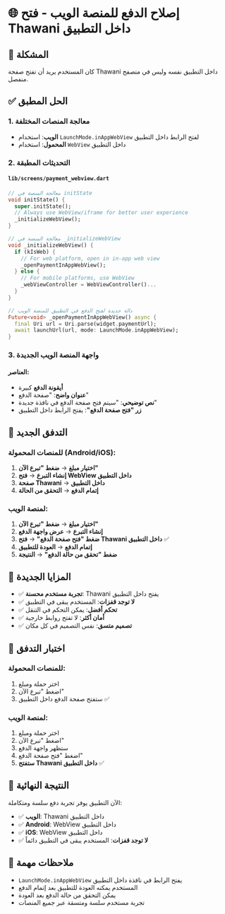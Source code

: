 # 🌐 إصلاح الدفع للمنصة الويب - فتح Thawani داخل التطبيق

## 🎯 المشكلة
كان المستخدم يريد أن تفتح صفحة Thawani داخل التطبيق نفسه وليس في متصفح منفصل.

## ✅ الحل المطبق

### 1. **معالجة المنصات المختلفة**
- **الويب**: استخدام `LaunchMode.inAppWebView` لفتح الرابط داخل التطبيق
- **المحمول**: استخدام `WebView` داخل التطبيق

### 2. **التحديثات المطبقة**

#### `lib/screens/payment_webview.dart`
```dart
// معالجة المنصة في initState
void initState() {
  super.initState();
  // Always use WebView/iframe for better user experience
  _initializeWebView();
}

// معالجة المنصة في _initializeWebView
void _initializeWebView() {
  if (kIsWeb) {
    // For web platform, open in in-app web view
    _openPaymentInAppWebView();
  } else {
    // For mobile platforms, use WebView
    _webViewController = WebViewController()...
  }
}

// دالة جديدة لفتح الدفع في التطبيق للمنصة الويب
Future<void> _openPaymentInAppWebView() async {
  final Uri url = Uri.parse(widget.paymentUrl);
  await launchUrl(url, mode: LaunchMode.inAppWebView);
}
```

### 3. **واجهة المنصة الويب الجديدة**

#### العناصر:
- **أيقونة الدفع** كبيرة
- **عنوان واضح**: "صفحة الدفع"
- **نص توضيحي**: "سيتم فتح صفحة الدفع في نافذة جديدة"
- **زر "فتح صفحة الدفع"**: يفتح الرابط داخل التطبيق

## 🚀 التدفق الجديد

### للمنصات المحمولة (Android/iOS):
1. **اختيار مبلغ** → **ضغط "تبرع الآن"**
2. **إنشاء التبرع** → **فتح WebView داخل التطبيق**
3. **صفحة Thawani** → **داخل التطبيق**
4. **إتمام الدفع** → **التحقق من الحالة**

### لمنصة الويب:
1. **اختيار مبلغ** → **ضغط "تبرع الآن"**
2. **إنشاء التبرع** → **عرض واجهة الدفع**
3. **ضغط "فتح صفحة الدفع"** → **فتح Thawani داخل التطبيق** ✅
4. **إتمام الدفع** → **العودة للتطبيق**
5. **ضغط "تحقق من حالة الدفع"** → **النتيجة**

## 📱 المزايا الجديدة

- ✅ **تجربة مستخدم محسنة**: Thawani يفتح داخل التطبيق
- ✅ **لا توجد قفزات**: المستخدم يبقى في التطبيق
- ✅ **تحكم أفضل**: يمكن التحكم في التنقل
- ✅ **أمان أكثر**: لا تفتح روابط خارجية
- ✅ **تصميم متسق**: نفس التصميم في كل مكان

## 🧪 اختبار التدفق

### للمنصات المحمولة:
1. اختر حملة ومبلغ
2. اضغط "تبرع الآن"
3. ستفتح صفحة الدفع داخل التطبيق ✅

### لمنصة الويب:
1. اختر حملة ومبلغ
2. اضغط "تبرع الآن"
3. ستظهر واجهة الدفع
4. اضغط "فتح صفحة الدفع"
5. **ستفتح Thawani داخل التطبيق** ✅

## 🎯 النتيجة النهائية

الآن التطبيق يوفر تجربة دفع سلسة ومتكاملة:
- ✅ **الويب**: Thawani داخل التطبيق
- ✅ **Android**: WebView داخل التطبيق
- ✅ **iOS**: WebView داخل التطبيق
- ✅ **لا توجد قفزات**: المستخدم يبقى في التطبيق دائماً

## 📝 ملاحظات مهمة

- `LaunchMode.inAppWebView` يفتح الرابط في نافذة داخل التطبيق
- المستخدم يمكنه العودة للتطبيق بعد إتمام الدفع
- يمكن التحقق من حالة الدفع بعد العودة
- تجربة مستخدم سلسة ومتسقة عبر جميع المنصات
